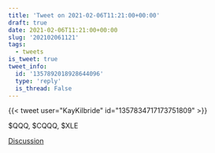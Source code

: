 ```yaml
---
title: 'Tweet on 2021-02-06T11:21:00+00:00'
draft: true
date: 2021-02-06T11:21:00+00:00
slug: '202102061121'
tags:
  - tweets
is_tweet: true
tweet_info:
  id: '1357892018928644096'
  type: 'reply'
  is_thread: False
---
```




{{< tweet user="KayKilbride" id="1357834717173751809" >}}

$QQQ, $CQQQ, $XLE

[Discussion](https://x.com/sytelus/status/1357892018928644096)
